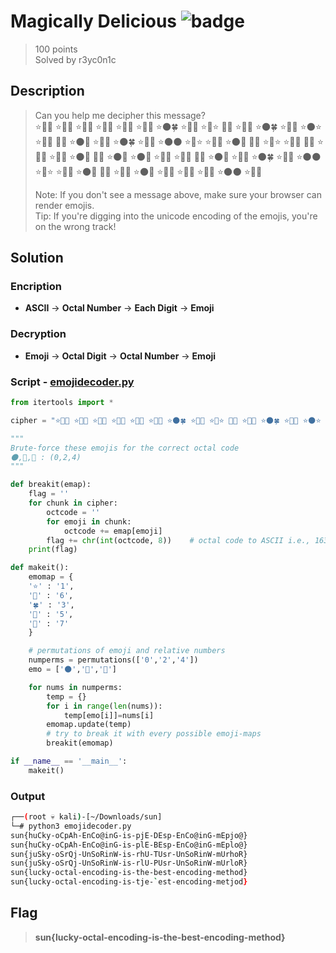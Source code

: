 # Magically Delicious ![badge](https://img.shields.io/badge/Post%20CTF-Writeup-success)
> 100 points <br>
> Solved by r3yc0n1c

## Description
> Can you help me decipher this message? <br>
> ⭐🌈🍀 ⭐🌈🦄 ⭐🦄🌈 ⭐🎈🍀 ⭐🦄🌑 ⭐🌈🦄 ⭐🌑🍀 ⭐🦄🍀 ⭐🎈⭐ 🦄🦄 ⭐🦄🎈 ⭐🌑🍀 ⭐🌈🌑 ⭐🌑⭐ ⭐🦄🌑 🦄🦄 ⭐🌑🦄 ⭐🦄🌈 ⭐🌑🍀 ⭐🦄🎈 ⭐🌑🌑 ⭐🦄⭐ ⭐🦄🌈 ⭐🌑🎈 🦄🦄 ⭐🦄⭐ ⭐🌈🍀 🦄🦄 ⭐🌈🌑 ⭐🦄💜 ⭐🌑🦄 🦄🦄 ⭐🌑🐴 ⭐🌑🦄 ⭐🌈🍀 ⭐🌈🌑 🦄🦄 ⭐🌑🦄 ⭐🦄🌈 ⭐🌑🍀 ⭐🦄🎈 ⭐🌑🌑 ⭐🦄⭐ ⭐🦄🌈 ⭐🌑🎈 🦄🦄 ⭐🦄🦄 ⭐🌑🦄 ⭐🌈🌑 ⭐🦄💜 ⭐🦄🎈 ⭐🌑🌑 ⭐🎈🦄
>
> Note: If you don't see a message above, make sure your browser can render emojis. <br>
> Tip: If you're digging into the unicode encoding of the emojis, you're on the wrong track!

## Solution
###  Encription
* **ASCII** -> **Octal Number** -> **Each Digit** -> **Emoji**
### Decryption
* **Emoji** -> **Octal Digit** -> **Octal Number** -> **Emoji**

### Script - [emojidecoder.py](emojidecoder.py)
```py
from itertools import *

cipher = "⭐🌈🍀 ⭐🌈🦄 ⭐🦄🌈 ⭐🎈🍀 ⭐🦄🌑 ⭐🌈🦄 ⭐🌑🍀 ⭐🦄🍀 ⭐🎈⭐ 🦄🦄 ⭐🦄🎈 ⭐🌑🍀 ⭐🌈🌑 ⭐🌑⭐ ⭐🦄🌑 🦄🦄 ⭐🌑🦄 ⭐🦄🌈 ⭐🌑🍀 ⭐🦄🎈 ⭐🌑🌑 ⭐🦄⭐ ⭐🦄🌈 ⭐🌑🎈 🦄🦄 ⭐🦄⭐ ⭐🌈🍀 🦄🦄 ⭐🌈🌑 ⭐🦄💜 ⭐🌑🦄 🦄🦄 ⭐🌑🐴 ⭐🌑🦄 ⭐🌈🍀 ⭐🌈🌑 🦄🦄 ⭐🌑🦄 ⭐🦄🌈 ⭐🌑🍀 ⭐🦄🎈 ⭐🌑🌑 ⭐🦄⭐ ⭐🦄🌈 ⭐🌑🎈 🦄🦄 ⭐🦄🦄 ⭐🌑🦄 ⭐🌈🌑 ⭐🦄💜 ⭐🦄🎈 ⭐🌑🌑 ⭐🎈🦄".split(' ')

"""
Brute-force these emojis for the correct octal code
🌑,💜,🐴 : (0,2,4)
"""

def breakit(emap):
	flag = ''
	for chunk in cipher:
		octcode = ''					
		for emoji in chunk:
			octcode += emap[emoji]
		flag += chr(int(octcode, 8))	# octal code to ASCII i.e., 163 = 's'
	print(flag)

def makeit():
	emomap = {
	'⭐' : '1',
	'🌈' : '6',
	'🍀' : '3',
	'🦄' : '5',
	'🎈' : '7'
	}

	# permutations of emoji and relative numbers
	numperms = permutations(['0','2','4'])
	emo = ['🌑','💜','🐴']

	for nums in numperms:
		temp = {}
		for i in range(len(nums)):
			temp[emo[i]]=nums[i]
		emomap.update(temp)
		# try to break it with every possible emoji-maps
		breakit(emomap)

if __name__ == '__main__':
	makeit()
```
### Output
```zsh
┌──(root 💀 kali)-[~/Downloads/sun]
└─# python3 emojidecoder.py 
sun{huCky-oCpAh-EnCo@inG-is-pjE-DEsp-EnCo@inG-mEpjo@}
sun{huCky-oCpAh-EnCo@inG-is-plE-BEsp-EnCo@inG-mEplo@}
sun{juSky-oSrQj-UnSoRinW-is-rhU-TUsr-UnSoRinW-mUrhoR}
sun{juSky-oSrQj-UnSoRinW-is-rlU-PUsr-UnSoRinW-mUrloR}
sun{lucky-octal-encoding-is-the-best-encoding-method}
sun{lucky-octal-encoding-is-tje-`est-encoding-metjod}
```
## Flag
> **sun{lucky-octal-encoding-is-the-best-encoding-method}**

